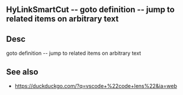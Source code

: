 
<!---
### <beg-file_info>
### document_metadata:
###   - caption: "__blank__"
###     desc: |
###         * AUTO-GENERATED-FILE ;; any direct edits will be lost
###     seeinstead: |
###         *  href="smartpath://mytrybits/t/trytexteditor/txt/blogtef.yaml.txt" find="uuid01rrmy004"
### <end-file_info>
--->

## HyLinkSmartCut           --  goto definition -- jump to related items on arbitrary text

## Desc
goto definition -- jump to related items on arbitrary text

## See also
* https://duckduckgo.com/?q=vscode+%22code+lens%22&ia=web



